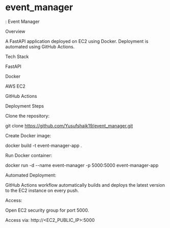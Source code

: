 # event_manager
: Event Manager

Overview

A FastAPI application deployed on EC2 using Docker. Deployment is automated using GitHub Actions.

Tech Stack

FastAPI

Docker

AWS EC2

GitHub Actions

Deployment Steps

Clone the repository:

git clone https://github.com/Yusufshaik19/event_manager.git

Create Docker image:

docker build -t event-manager-app .

Run Docker container:

docker run -d --name event-manager -p 5000:5000 event-manager-app

Automated Deployment:

GitHub Actions workflow automatically builds and deploys the latest version to the EC2 instance on every push.

Access:

Open EC2 security group for port 5000.

Access via: http://<EC2_PUBLIC_IP>:5000
